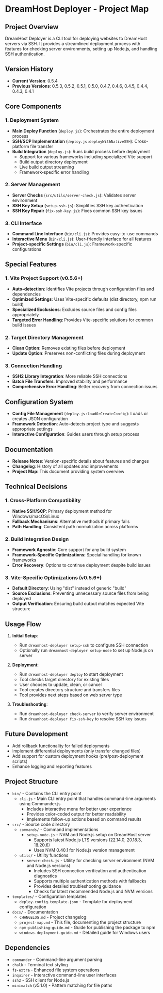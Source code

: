 # DreamHost Deployer - Project Map

## Project Overview

DreamHost Deployer is a CLI tool for deploying websites to DreamHost servers via SSH. It provides a streamlined deployment process with features for checking server environments, setting up Node.js, and handling SSH authentication.

## Version History

- **Current Version**: 0.5.4
- **Previous Versions**: 0.5.3, 0.5.2, 0.5.1, 0.5.0, 0.4.7, 0.4.6, 0.4.5, 0.4.4, 0.4.3, 0.4.1

## Core Components

### 1. Deployment System
- **Main Deploy Function** (`deploy.js`): Orchestrates the entire deployment process
- **SSH/SCP Implementation** (`deploy.js:deployWithNativeSSH`): Cross-platform file transfer
- **Build Integration** (`deploy.js`): Runs build process before deployment
  - Support for various frameworks including specialized Vite support
  - Build output directory deployment
  - Live build output streaming
  - Framework-specific error handling

### 2. Server Management
- **Server Checks** (`src/utils/server-check.js`): Validates server environment
- **SSH Key Setup** (`setup-ssh.js`): Simplifies SSH key authentication
- **SSH Key Repair** (`fix-ssh-key.js`): Fixes common SSH key issues

### 3. CLI Interface
- **Command Line Interface** (`bin/cli.js`): Provides easy-to-use commands
- **Interactive Menu** (`bin/cli.js`): User-friendly interface for all features
- **Project-specific Settings** (`bin/cli.js`): Framework-specific configurations

## Special Features

### 1. Vite Project Support (v0.5.6+)
- **Auto-detection**: Identifies Vite projects through configuration files and dependencies
- **Optimized Settings**: Uses Vite-specific defaults (dist directory, npm run build)
- **Specialized Exclusions**: Excludes source files and config files appropriately
- **Targeted Error Handling**: Provides Vite-specific solutions for common build issues

### 2. Target Directory Management
- **Clean Option**: Removes existing files before deployment
- **Update Option**: Preserves non-conflicting files during deployment

### 3. Connection Handling 
- **SSH2 Library Integration**: More reliable SSH connections
- **Batch File Transfers**: Improved stability and performance
- **Comprehensive Error Handling**: Better recovery from connection issues

## Configuration System
- **Config File Management** (`deploy.js:loadOrCreateConfig`): Loads or creates JSON configuration
- **Framework Detection**: Auto-detects project type and suggests appropriate settings
- **Interactive Configuration**: Guides users through setup process

## Documentation
- **Release Notes**: Version-specific details about features and changes
- **Changelog**: History of all updates and improvements
- **Project Map**: This document providing system overview

## Technical Decisions

### 1. Cross-Platform Compatibility
- **Native SSH/SCP**: Primary deployment method for Windows/macOS/Linux
- **Fallback Mechanisms**: Alternative methods if primary fails
- **Path Handling**: Consistent path normalization across platforms

### 2. Build Integration Design
- **Framework Agnostic**: Core support for any build system
- **Framework-Specific Optimizations**: Special handling for known frameworks
- **Error Recovery**: Options to continue deployment despite build issues

### 3. Vite-Specific Optimizations (v0.5.6+)
- **Default Directory**: Using "dist" instead of generic "build"
- **Source Exclusions**: Preventing unnecessary source files from being deployed
- **Output Verification**: Ensuring build output matches expected Vite structure

## Usage Flow

1. **Initial Setup**:
   - Run `dreamhost-deployer setup-ssh` to configure SSH connection
   - Optionally run `dreamhost-deployer setup-node` to set up Node.js on server

2. **Deployment**:
   - Run `dreamhost-deployer deploy` to start deployment
   - Tool checks target directory for existing files
   - User chooses to update, clean, or cancel
   - Tool creates directory structure and transfers files
   - Tool provides next steps based on web server type

3. **Troubleshooting**:
   - Run `dreamhost-deployer check-server` to verify server environment
   - Run `dreamhost-deployer fix-ssh-key` to resolve SSH key issues

## Future Development

- Add rollback functionality for failed deployments
- Implement differential deployments (only transfer changed files)
- Add support for custom deployment hooks (pre/post-deployment scripts)
- Enhance logging and reporting features

## Project Structure
- `bin/` - Contains the CLI entry point
  - `cli.js` - Main CLI entry point that handles command-line arguments using Commander.js
    - Includes interactive menu for better user experience
    - Provides color-coded output for better readability
    - Implements follow-up actions based on command results
- `src/` - Source code directory
  - `commands/` - Command implementations
    - `setup-node.js` - NVM and Node.js setup on DreamHost server
      - Supports latest Node.js LTS versions (22.14.0, 20.18.3, 18.20.6)
      - Uses NVM 0.40.1 for Node.js version management
  - `utils/` - Utility functions
    - `server-check.js` - Utility for checking server environment (NVM and Node.js versions)
      - Includes SSH connection verification and authentication diagnostics
      - Supports multiple authentication methods with fallbacks
      - Provides detailed troubleshooting guidance
      - Checks for latest recommended Node.js and NVM versions
- `templates/` - Configuration templates
  - `deploy.config.template.json` - Template for deployment configuration
- `docs/` - Documentation
  - `CHANGELOG.md` - Project changelog
  - `project-map.md` - This file, documenting the project structure
  - `npm-publishing-guide.md` - Guide for publishing the package to npm
  - `windows-deployment-guide.md` - Detailed guide for Windows users

## Dependencies
- `commander` - Command-line argument parsing
- `chalk` - Terminal text styling
- `fs-extra` - Enhanced file system operations
- `inquirer` - Interactive command-line user interfaces
- `ssh2` - SSH client for Node.js
- `minimatch` (v5.1.0) - Pattern matching for file paths 